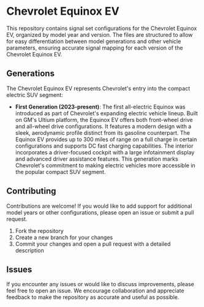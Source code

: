 # Chevrolet Equinox EV

This repository contains signal set configurations for the Chevrolet Equinox EV, organized by model year and version. The files are structured to allow for easy differentiation between model generations and other vehicle parameters, ensuring accurate signal mapping for each version of the Chevrolet Equinox EV.

## Generations

The Chevrolet Equinox EV represents Chevrolet's entry into the compact electric SUV segment:

- **First Generation (2023-present)**: The first all-electric Equinox was introduced as part of Chevrolet's expanding electric vehicle lineup. Built on GM's Ultium platform, the Equinox EV offers both front-wheel drive and all-wheel drive configurations. It features a modern design with a sleek, aerodynamic profile distinct from its gasoline counterpart. The Equinox EV provides up to 300 miles of range on a full charge in certain configurations and supports DC fast charging capabilities. The interior incorporates a driver-focused cockpit with a large infotainment display and advanced driver assistance features. This generation marks Chevrolet's commitment to making electric vehicles more accessible in the popular compact SUV segment.

## Contributing

Contributions are welcome! If you would like to add support for additional model years or other configurations, please open an issue or submit a pull request.

1. Fork the repository
2. Create a new branch for your changes
3. Commit your changes and open a pull request with a detailed description

## Issues

If you encounter any issues or would like to discuss improvements, please feel free to open an issue. We encourage collaboration and appreciate feedback to make the repository as accurate and useful as possible.
